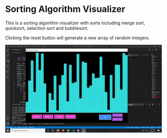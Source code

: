 # Sorting Algorithm Visualizer

This is a sorting algorithm visualizer with sorts including merge sort, quicksort, selection sort and bubblesort. 

Clicking the reset button will generate a new array of random integers. 

![ScreenShot](https://github.com/kennethye1/sorting/blob/master/Screenshot%20(2).png)
